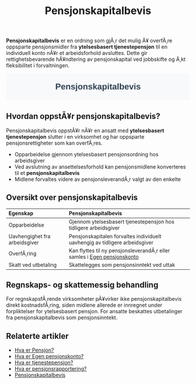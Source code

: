 ﻿---
title: "Pensjonskapitalbevis"
meta_title: "Pensjonskapitalbevis"
meta_description: '**Pensjonskapitalbevis** er en ordning som gjÃ¸r det mulig Ã¥ overfÃ¸re oppsparte pensjonsmidler fra **ytelsesbasert tjenestepensjon** til en individuell konto ...'
slug: pensjonskapitalbevis
type: blog
layout: pages/single
---

**Pensjonskapitalbevis** er en ordning som gjÃ¸r det mulig Ã¥ overfÃ¸re oppsparte pensjonsmidler fra **ytelsesbasert tjenestepensjon** til en individuell konto nÃ¥r et arbeidsforhold avsluttes. Dette gir rettighetsbevarende hÃ¥ndtering av pensjonskapital ved jobbskifte og Ã¸kt fleksibilitet i forvaltningen.

![Illustrasjon av Pensjonskapitalbevis](pensjonskapitalbevis-image.svg)

## Hvordan oppstÃ¥r pensjonskapitalbevis?

Pensjonskapitalbevis oppstÃ¥r nÃ¥r en ansatt med **ytelsesbasert tjenestepensjon** slutter i en virksomhet og har oppsparte pensjonsrettigheter som kan overfÃ¸res.

* Opparbeidelse gjennom ytelsesbasert pensjonsordning hos arbeidsgiver
* Ved avslutning av ansettelsesforhold kan pensjonsmidlene konverteres til et **pensjonskapitalbevis**
* Midlene forvaltes videre av pensjonsleverandÃ¸r valgt av den enkelte

## Oversikt over pensjonskapitalbevis

| Egenskap                   | Pensjonskapitalbevis                                                    |
|:----------------------------|:-------------------------------------------------------------------------|
| Opparbeidelse               | Gjennom ytelsesbasert tjenestepensjon hos tidligere arbeidsgiver         |
| Uavhengighet fra arbeidsgiver | Pensjonskapitalen forvaltes individuelt uavhengig av tidligere arbeidsgiver |
| OverfÃ¸ring                 | Kan flyttes til ny pensjonsleverandÃ¸r eller samles i [Egen pensjonskonto](/blogs/regnskap/hva-er-egen-pensjonskonto "Hva er Egen pensjonskonto? Guide til Egen pensjonskonto i Norge") |
| Skatt ved utbetaling         | Skattelegges som pensjonsinntekt ved uttak                                |

## Regnskaps- og skattemessig behandling

For regnskapsfÃ¸rende virksomheter pÃ¥virker ikke pensjonskapitalbevis direkt kostnadsfÃ¸ring, siden midlene allerede er innregnet under forpliktelser for ytelsesbasert pensjon. For ansatte beskattes utbetalinger fra pensjonskapitalbevis som pensjonsinntekt.

## Relaterte artikler

* [Hva er Pensjon?](/blogs/regnskap/hva-er-pensjon "Hva er Pensjon? Komplett Guide til norsk pensjonssystem")
* [Hva er Egen pensjonskonto?](/blogs/regnskap/hva-er-egen-pensjonskonto "Hva er Egen pensjonskonto? Guide til Egen pensjonskonto i Norge")
* [Hva er tjenestepensjon?](/blogs/regnskap/hva-er-tjenestepensjon "Hva er Tjenestepensjon? Komplett Guide til Bedriftspensjon og RegnskapsfÃ¸ring")
* [Hva er pensjonsrapportering?](/blogs/regnskap/hva-er-pensjonsrapportering "Hva er Pensjonsrapportering? Komplett Guide til Pensjon i Regnskap")
* [Pensjonskapitalbevis](/blogs/regnskap/pensjonskapitalbevis "Pensjonskapitalbevis: Hva er pensjonskapitalbevis?")


